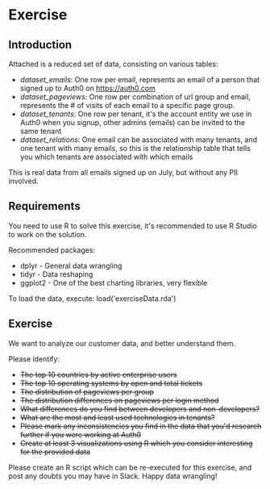 # Exercise

## Introduction
Attached is a reduced set of data, consisting on various tables:

* *dataset_emails*: One row per email, represents an email of a person that signed up to Auth0 on https://auth0.com
* *dataset_pageviews*: One row per combination of url group and email, represents the # of visits of each email to a specific page group.
* *dataset_tenants*: One row per tenant, it's the account entity we use in Auth0 when you signup, other admins (emails) can be invited to the same tenant
* *dataset_relations*: One email can be associated with many tenants, and one tenant with many emails, so this is the relationship table that tells you which tenants are associated with which emails

This is real data from all emails signed up on July, but without any PII involved.

## Requirements

You need to use R to solve this exercise, it's recommended to use R Studio to work on the solution.

Recommended packages:

* dplyr - General data wrangling
* tidyr - Data reshaping
* ggplot2 - One of the best charting libraries, very flexible

To load the data, execute:
load('exerciseData.rda')

## Exercise

We want to analyze our customer data, and better understand them.

Please identify:

* ~~The top 10 countries by active enterprise users~~
* ~~The top 10 operating systems by open and total tickets~~
* ~~The distribution of pageviews per group~~
* ~~The distribution differences on pageviews per login method~~
* ~~What differences do you find between developers and non-developers?~~
* ~~What are the most and least used technologies in tenants?~~
* ~~Please mark any inconsistencies you find in the data that you'd research further if you were working at Auth0~~
* ~~Create at least 3 visualizations using R which you consider interesting for the provided data~~

Please create an R script which can be re-executed for this exercise, and post any doubts you may have in Slack.
Happy data wrangling!
